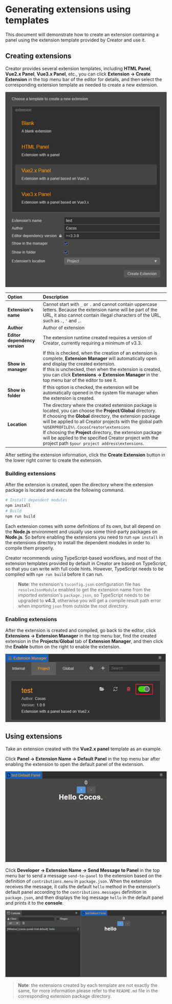 # Generating extensions using templates

This document will demonstrate how to create an extension containing a panel using the extension template provided by Creator and use it.

## Creating extensions

Creator provides several extension templates, including **HTML Panel**, **Vue2.x Panel**, **Vue3.x Panel**, etc., you can click **Extension -> Create Extension** in the top menu bar of the editor for details, and then select the corresponding extension template as needed to create a new extension.

![create-extension-panel](./image/create-extension-panel.png)

| Option | Description |
| :--- | :----- |
| **Extension's name** | Cannot start with `_` or `.` and cannot contain uppercase letters. Because the extension name will be part of the URL, it also cannot contain illegal characters of the URL, such as `.`, `'` and `,`. |
| **Author** | Author of extension |
| **Editor dependency version** | The extension runtime created requires a version of Creator, currently requiring a minimum of v3.3.   |
| **Show in manager** | If this is checked, when the creation of an extension is complete, **Extension Manager** will automatically open and display the created extension. <br>If this is unchecked, then when the extension is created, you can click **Extensions -> Extension Manager** in the top menu bar of the editor to see it. |
| **Show in folder** | If this option is checked, the extension will be automatically opened in the system file manager when the extension is created. |
| **Location** | The directory where the created extension package is located, you can choose the **Project**/**Global** directory. <br>If choosing the **Global** directory, the extension package will be applied to all Creator projects with the global path `%USERPROFILE%\.CocosCreator\extensions`<br>If choosing the **Project** directory, the extension package will be applied to the specified Creator project with the project path `$your project address\extensions`.|

After setting the extension information, click the **Create Extension** button in the lower right corner to create the extension.

### Building extensions

After the extension is created, open the directory where the extension package is located and execute the following command.

```bash
# Install dependent modules
npm install
# Build
npm run build
```

Each extension comes with some definitions of its own, but all depend on the **Node.js** environment and usually use some third-party packages on **Node.js**. So before enabling the extensions you need to run `npm install` in the extensions directory to install the dependent modules in order to compile them properly.

Creator recommends using TypeScript-based workflows, and most of the extension templates provided by default in Creator are based on TypeScript, so that you can write with full code hints. However, TypeScript needs to be compiled with `npm run build` before it can run.

> **Note**: the extension's `tsconfig.json` configuration file has `resolveJsonModule` enabled to get the extension name from the imported extension's `package.json`, so TypeScript needs to be upgraded to **v4.3**, otherwise you will get a compile result path error when importing `json` from outside the root directory.

### Enabling extensions

After the extension is created and compiled, go back to the editor, click **Extensions -> Extension Manager** in the top menu bar, find the created extension in the **Projects**/**Global** tab of **Extension Manager**, and then click the **Enable** button on the right to enable the extension.

![enable extension](./image/enable-extension.png)

## Using extensions

Take an extension created with the **Vue2.x panel** template as an example.

Click **Panel -> Extension Name -> Default Panel** in the top menu bar after enabling the extension to open the default panel of the extension.

![default extension panel](./image/default-extension-panel.png)

Click **Developer -> Extension Name -> Send Message to Panel** in the top menu bar to send a message `send-to-panel` to the extension based on the definition of `contributions.menu` in `package.json`. When the extension receives the message, it calls the default `hello` method in the extension's default panel according to the `contributions.messages` definition in `package.json`, and then displays the log message `hello` in the default panel and prints it to the **console**.

![output](./image/output.png)

> **Note**: the extensions created by each template are not exactly the same, for more information please refer to the `README.md` file in the corresponding extension package directory.
